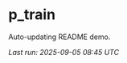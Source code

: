 # p_train

Auto-updating README demo.

<!--START_SECTION:status-->
_Last run: 2025-09-05 08:45 UTC_
<!--END_SECTION:status-->








































































































































































































































































































































